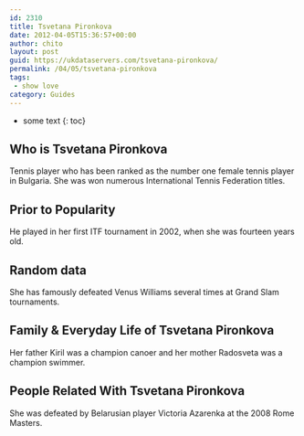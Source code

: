 ```yaml
---
id: 2310
title: Tsvetana Pironkova
date: 2012-04-05T15:36:57+00:00
author: chito
layout: post
guid: https://ukdataservers.com/tsvetana-pironkova/
permalink: /04/05/tsvetana-pironkova
tags:
 - show love
category: Guides
---
```


* some text
{: toc}
          
          
## Who is  Tsvetana Pironkova
                  
                  
                  
Tennis player who has been ranked as the number one female tennis player in Bulgaria. She was won numerous International Tennis Federation titles.
                  
                
                
                
## Prior to Popularity 
                  
                  
                  
He played in her first ITF tournament in 2002, when she was fourteen years old.
                  
                
                
                
## Random data 
                  
                  
                  
She has famously defeated Venus Williams several times at Grand Slam tournaments.
                  
                
                
                
## Family & Everyday Life of Tsvetana Pironkova
                  
                  
                  
Her father Kiril was a champion canoer and her mother Radosveta was a champion swimmer.
                  
                
                
                
## People Related With  Tsvetana Pironkova
                  
                  
                  
She was defeated by Belarusian player Victoria Azarenka at the 2008 Rome Masters.
                  
                
              
            
          
          
          
    
    
  
